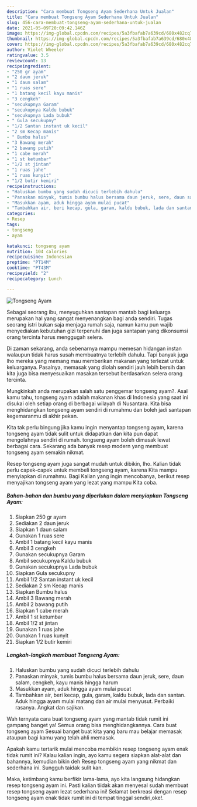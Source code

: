 ```yaml
---
description: "Cara membuat Tongseng Ayam Sederhana Untuk Jualan"
title: "Cara membuat Tongseng Ayam Sederhana Untuk Jualan"
slug: 456-cara-membuat-tongseng-ayam-sederhana-untuk-jualan
date: 2021-05-09T20:09:42.146Z
image: https://img-global.cpcdn.com/recipes/5a3fbafab7a639cd/680x482cq70/tongseng-ayam-foto-resep-utama.jpg
thumbnail: https://img-global.cpcdn.com/recipes/5a3fbafab7a639cd/680x482cq70/tongseng-ayam-foto-resep-utama.jpg
cover: https://img-global.cpcdn.com/recipes/5a3fbafab7a639cd/680x482cq70/tongseng-ayam-foto-resep-utama.jpg
author: Violet Wheeler
ratingvalue: 3.5
reviewcount: 13
recipeingredient:
- "250 gr ayam"
- "2 daun jeruk"
- "1 daun salam"
- "1 ruas sere"
- "1 batang kecil kayu manis"
- "3 cengkeh"
- "secukupnya Garam"
- "secukupnya Kaldu bubuk"
- "secukupnya Lada bubuk"
- " Gula secukupny"
- "1/2 Santan instant uk kecil"
- "2 sm Kecap manis"
- " Bumbu halus"
- "3 Bawang merah"
- "2 bawang putih"
- "1 cabe merah"
- "1 st ketumbar"
- "1/2 st jintan"
- "1 ruas jahe"
- "1 ruas kunyit"
- "1/2 butir kemiri"
recipeinstructions:
- "Haluskan bumbu yang sudah dicuci terlebih dahulu"
- "Panaskan minyak, tumis bumbu halus bersama daun jeruk, sere, daun salam, cengkeh, kayu manis hingga harum"
- "Masukkan ayam, aduk hingga ayam mulai pucat"
- "Tambahkan air, beri kecap, gula, garam, kaldu bubuk, lada dan santan. Aduk hingga ayam mulai matang dan air mulai menyusut. Perbaiki rasanya. Angkat dan sajikan."
categories:
- Resep
tags:
- tongseng
- ayam

katakunci: tongseng ayam 
nutrition: 104 calories
recipecuisine: Indonesian
preptime: "PT14M"
cooktime: "PT43M"
recipeyield: "2"
recipecategory: Lunch

---
```



![Tongseng Ayam](https://img-global.cpcdn.com/recipes/5a3fbafab7a639cd/680x482cq70/tongseng-ayam-foto-resep-utama.jpg)

Sebagai seorang ibu, menyuguhkan santapan mantab bagi keluarga merupakan hal yang sangat menyenangkan bagi anda sendiri. Tugas seorang istri bukan saja menjaga rumah saja, namun kamu pun wajib menyediakan kebutuhan gizi terpenuhi dan juga santapan yang dikonsumsi orang tercinta harus menggugah selera.

Di zaman  sekarang, anda sebenarnya mampu memesan hidangan instan walaupun tidak harus susah membuatnya terlebih dahulu. Tapi banyak juga lho mereka yang memang mau memberikan makanan yang terlezat untuk keluarganya. Pasalnya, memasak yang diolah sendiri jauh lebih bersih dan kita juga bisa menyesuaikan masakan tersebut berdasarkan selera orang tercinta. 



Mungkinkah anda merupakan salah satu penggemar tongseng ayam?. Asal kamu tahu, tongseng ayam adalah makanan khas di Indonesia yang saat ini disukai oleh setiap orang di berbagai wilayah di Nusantara. Kita bisa menghidangkan tongseng ayam sendiri di rumahmu dan boleh jadi santapan kegemaranmu di akhir pekan.

Kita tak perlu bingung jika kamu ingin menyantap tongseng ayam, karena tongseng ayam tidak sulit untuk didapatkan dan kita pun dapat mengolahnya sendiri di rumah. tongseng ayam boleh dimasak lewat berbagai cara. Sekarang ada banyak resep modern yang membuat tongseng ayam semakin nikmat.

Resep tongseng ayam juga sangat mudah untuk dibikin, lho. Kalian tidak perlu capek-capek untuk membeli tongseng ayam, karena Kita mampu menyiapkan di rumahmu. Bagi Kalian yang ingin mencobanya, berikut resep menyajikan tongseng ayam yang lezat yang mampu Kita coba.

<!--inarticleads1-->

##### Bahan-bahan dan bumbu yang diperlukan dalam menyiapkan Tongseng Ayam:

1. Siapkan 250 gr ayam
1. Sediakan 2 daun jeruk
1. Siapkan 1 daun salam
1. Gunakan 1 ruas sere
1. Ambil 1 batang kecil kayu manis
1. Ambil 3 cengkeh
1. Gunakan secukupnya Garam
1. Ambil secukupnya Kaldu bubuk
1. Gunakan secukupnya Lada bubuk
1. Siapkan  Gula secukupny
1. Ambil 1/2 Santan instant uk kecil
1. Sediakan 2 sm Kecap manis
1. Siapkan  Bumbu halus
1. Ambil 3 Bawang merah
1. Ambil 2 bawang putih
1. Siapkan 1 cabe merah
1. Ambil 1 st ketumbar
1. Ambil 1/2 st jintan
1. Gunakan 1 ruas jahe
1. Gunakan 1 ruas kunyit
1. Siapkan 1/2 butir kemiri




<!--inarticleads2-->

##### Langkah-langkah membuat Tongseng Ayam:

1. Haluskan bumbu yang sudah dicuci terlebih dahulu
1. Panaskan minyak, tumis bumbu halus bersama daun jeruk, sere, daun salam, cengkeh, kayu manis hingga harum
1. Masukkan ayam, aduk hingga ayam mulai pucat
1. Tambahkan air, beri kecap, gula, garam, kaldu bubuk, lada dan santan. Aduk hingga ayam mulai matang dan air mulai menyusut. Perbaiki rasanya. Angkat dan sajikan.




Wah ternyata cara buat tongseng ayam yang mantab tidak rumit ini gampang banget ya! Semua orang bisa menghidangkannya. Cara buat tongseng ayam Sesuai banget buat kita yang baru mau belajar memasak ataupun bagi kamu yang telah ahli memasak.

Apakah kamu tertarik mulai mencoba membikin resep tongseng ayam enak tidak rumit ini? Kalau kalian ingin, ayo kamu segera siapkan alat-alat dan bahannya, kemudian bikin deh Resep tongseng ayam yang nikmat dan sederhana ini. Sungguh taidak sulit kan. 

Maka, ketimbang kamu berfikir lama-lama, ayo kita langsung hidangkan resep tongseng ayam ini. Pasti kalian tiidak akan menyesal sudah membuat resep tongseng ayam lezat sederhana ini! Selamat berkreasi dengan resep tongseng ayam enak tidak rumit ini di tempat tinggal sendiri,oke!.

